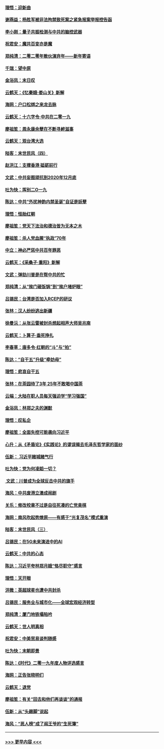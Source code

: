 #### [理悟：迎新曲](../pages/nsc993/n11761152.md?t=01020622) 
#### [谢燕益：杨胜军被非法拘禁致死案之紧急报案举报控告函](../pages/nsc993/n11756134.md?t=01020622) 
#### [李小刚：量子共振检测与中共的脑控武器](../pages/nsc993/n11754518.md?t=01020622) 
#### [祝君安：魔共百变亦是魔](../pages/nsc993/n11754469.md?t=01020622) 
#### [郑纯清：二零二零年散伙演弃年——新年寄语](../pages/nsc993/n11754195.md?t=01020622) 
#### [千瑞：望中原](../pages/nsc993/n11754159.md?t=01020622) 
#### [金浴凤：末日叹](../pages/nsc993/n11752359.md?t=01020622) 
#### [云鹤天：《忆秦娥‧娄山关》新解](../pages/nsc993/n11752348.md?t=01020622) 
#### [海网：户口松绑之来龙去脉](../pages/nsc993/n11752328.md?t=01020622) 
#### [云鹤天：十六字令‧中共在二零一九](../pages/nsc993/n11752305.md?t=01020622) 
#### [廖祖笙：周永康余孽在不断寻衅滋事](../pages/nsc993/n11751013.md?t=01020622) 
#### [云鹤天：观台湾大选](../pages/nsc993/n11751007.md?t=01020622) 
#### [陆客：末世民风（四）](../pages/nsc993/n11749203.md?t=01020622) 
#### [赵洪江：支撑香港 砥砺前行](../pages/nsc993/n11748482.md?t=01020622) 
#### [文武：中共妄图顽抗到2020年12月底](../pages/nsc993/n11748446.md?t=01020622) 
#### [吐为快：挥别二O一九](../pages/nsc993/n11748411.md?t=01020622) 
#### [陈达：中共“外扰神韵内禁圣诞”自证是妖孽](../pages/nsc993/n11748226.md?t=01020622) 
#### [理悟：怪胎红朝](../pages/nsc993/n11748206.md?t=01020622) 
#### [廖祖笙：党天下法治和德治皆为无本之木](../pages/nsc993/n11748135.md?t=01020622) 
#### [廖祖笙：杀人党血腥“执政”70年](../pages/nsc993/n11745144.md?t=01020622) 
#### [中立：神必严惩中共百年罪恶](../pages/nsc993/n11744970.md?t=01020622) 
#### [云鹤天：《采桑子‧重阳》新解](../pages/nsc993/n11744948.md?t=01020622) 
#### [文武：弹劾川普是在帮中共的忙](../pages/nsc993/n11744758.md?t=01020622) 
#### [郑纯清：从“挨门砸饭锅”到“挨户堵炉眼”](../pages/nsc993/n11744745.md?t=01020622) 
#### [吕锡民：台湾是否加入RCEP的研议](../pages/nsc993/n11744701.md?t=01020622) 
#### [张林：汉人纷纷逃出新疆](../pages/nsc993/n11743530.md?t=01020622) 
#### [徐曼沅：从张云雷被封杀想起相声大师吴兆南](../pages/nsc993/n11741816.md?t=01020622) 
#### [云鹤天：卜算子‧垂死挣扎](../pages/nsc993/n11739956.md?t=01020622) 
#### [李春草：唐多令‧红朝的“斗”与“拍”](../pages/nsc993/n11739830.md?t=01020622) 
#### [陈达：“自干五”升级“牵妨母”](../pages/nsc993/n11739724.md?t=01020622) 
#### [理悟：悲哀自干五](../pages/nsc993/n11739547.md?t=01020622) 
#### [张林：在茶园待了3年 25年不敢喝中国茶](../pages/nsc993/n11739240.md?t=01020622) 
#### [云端：大陆在职人员每天强迫学“学习强国”](../pages/nsc993/n11738735.md?t=01020622) 
#### [金浴凤：林郑之夫的渊默](../pages/nsc993/n11737735.md?t=01020622) 
#### [理悟：叹私企](../pages/nsc993/n11737715.md?t=01020622) 
#### [廖祖笙：全面失控可能袭向习近平](../pages/nsc993/n11737704.md?t=01020622) 
#### [心升：从《矛盾论》《实践论》的谬误揭去毛泽东哲学家的面纱](../pages/nsc993/n11736962.md?t=01020622) 
#### [伍新： 习近平赌城赌气行](../pages/nsc993/n11736929.md?t=01020622) 
#### [吐为快：党为何凌蹈一切？](../pages/nsc993/n11736915.md?t=01020622) 
#### [ 文武：川普成为全球反击中共的旗手](../pages/nsc993/n11736882.md?t=01020622) 
#### [海风：中共废港立澳成闹剧](../pages/nsc993/n11735857.md?t=01020622) 
#### [关乐：修改校章不过是自往死凑的亡党臭棋](../pages/nsc993/n11735097.md?t=01020622) 
#### [海网：南风吹起势燎原——有感于“光复茂名”模式重演](../pages/nsc993/n11732308.md?t=01020622) 
#### [陆客：末世民风（三）](../pages/nsc993/n11732211.md?t=01020622) 
#### [吕锡民：在5G未来演进中的AI](../pages/nsc993/n11730010.md?t=01020622) 
#### [云鹤天：中共的心态](../pages/nsc993/n11729906.md?t=01020622) 
#### [陈达：习近平夸林郑月娥“恪尽职守”感言](../pages/nsc993/n11729881.md?t=01020622) 
#### [理悟：天开眼](../pages/nsc993/n11729699.md?t=01020622) 
#### [洪微：英超球星也遭中共封杀](../pages/nsc993/n11727243.md?t=01020622) 
#### [吕锡民：服务业与城市化——全球宏观经济转型](../pages/nsc993/n11725845.md?t=01020622) 
#### [郑纯清：厦门地铁塌陷吟](../pages/nsc993/n11725813.md?t=01020622) 
#### [云鹤天：世人明真相](../pages/nsc993/n11725621.md?t=01020622) 
#### [祝君安：中美贸易谈判随感](../pages/nsc993/n11725609.md?t=01020622) 
#### [吐为快：末朝即景](../pages/nsc993/n11723365.md?t=01020622) 
#### [陈达：《时代》二零一九年度人物评选感言](../pages/nsc993/n11723337.md?t=01020622) 
#### [海网：正告张晓明们](../pages/nsc993/n11723228.md?t=01020622) 
#### [云鹤天：退党](../pages/nsc993/n11723056.md?t=01020622) 
#### [廖祖笙：有关“回去和他们再谈谈”的通报](../pages/nsc993/n11722442.md?t=01020622) 
#### [伍新：从“头踢脚”说起](../pages/nsc993/n11722429.md?t=01020622) 
#### [海风：“恶人榜”成了阎王爷的“生死簿”](../pages/nsc993/n11722272.md?t=01020622) 

----
#### [ >>> 更早内容 <<< ](../indexes/nsc993-earlier.md)
